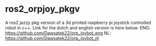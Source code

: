 # ros2_orpjoy_pkgv
A ros2 jazzy pkg version of a 3d printed raspberry pi joystick controlled robot in c++.
Link for the dutch and english version is here below.
ENG: https://github.com/Dawsatek22/orp_joybot_eng
NL: https://github.com/Dawsatek22/orp_joybot_nl
